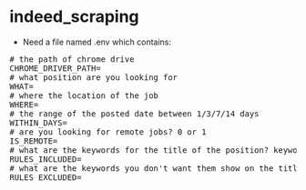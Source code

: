 # indeed_scraping
- Need a file named .env which contains:
<pre>
# the path of chrome drive
CHROME_DRIVER_PATH=
# what position are you looking for
WHAT=
# where the location of the job
WHERE=
# the range of the posted date between 1/3/7/14 days
WITHIN_DAYS=
# are you looking for remote jobs? 0 or 1
IS_REMOTE=
# what are the keywords for the title of the position? keywords should be seperated by a space 
RULES_INCLUDED=
# what are the keywords you don't want them show on the title of the position? keywords should be seperated by a space 
RULES_EXCLUDED=
</pre>
